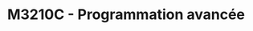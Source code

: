 ---
title: M3210C - Programmation avancée
lang: fr-FR
actionText: M3210C 
actionLink: /M3210C/
sidebarDepth: 2
---
